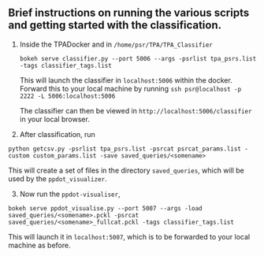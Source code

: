 ## Brief instructions on running the various scripts and getting started with the classification. 

1. Inside the TPADocker and in `/home/psr/TPA/TPA_Classifier`
    ```
    bokeh serve classifier.py --port 5006 --args -psrlist tpa_psrs.list -tags classifier_tags.list
    ```
    This will launch the classifier in `localhost:5006` within the docker. Forward this to your local machine by running
     `ssh psr@localhost -p 2222 -L 5006:localhost:5006` 
    
    The classifier can then be viewed in `http://localhost:5006/classifier` in your local browser. 

2. After classification, run
```
python getcsv.py -psrlist tpa_psrs.list -psrcat psrcat_params.list -custom custom_params.list -save saved_queries/<somename>
```
This will create a set of files in the directory `saved_queries`, which will be used by the `ppdot_visualizer`. 

3. Now run the `ppdot-visualiser`,
```
bokeh serve ppdot_visualise.py --port 5007 --args -load saved_queries/<somename>.pckl -psrcat saved_queries/<somename>_fullcat.pckl -tags classifier_tags.list
``` 
This will launch it in `localhost:5007`, which is to be forwarded to your local machine as before. 

